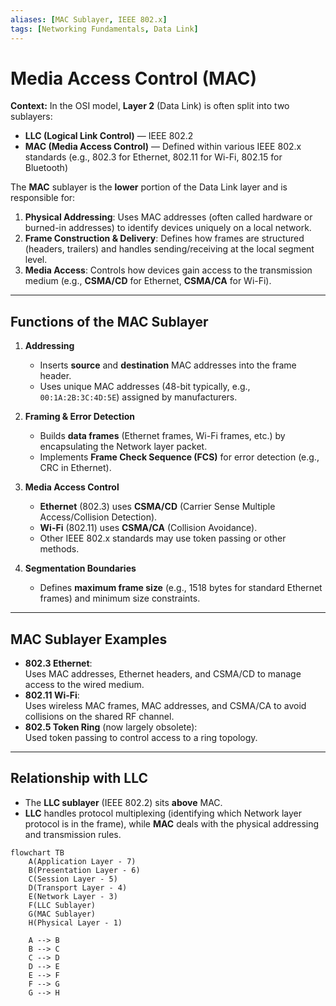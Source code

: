 ```yaml
---
aliases: [MAC Sublayer, IEEE 802.x]
tags: [Networking Fundamentals, Data Link]
---
```


# Media Access Control (MAC)

**Context:** In the OSI model, **Layer 2** (Data Link) is often split into two sublayers:
- **LLC (Logical Link Control)** — IEEE 802.2
- **MAC (Media Access Control)** — Defined within various IEEE 802.x standards (e.g., 802.3 for Ethernet, 802.11 for Wi-Fi, 802.15 for Bluetooth)

The **MAC** sublayer is the **lower** portion of the Data Link layer and is responsible for:

1. **Physical Addressing**: Uses MAC addresses (often called hardware or burned-in addresses) to identify devices uniquely on a local network.  
2. **Frame Construction & Delivery**: Defines how frames are structured (headers, trailers) and handles sending/receiving at the local segment level.  
3. **Media Access**: Controls how devices gain access to the transmission medium (e.g., **CSMA/CD** for Ethernet, **CSMA/CA** for Wi-Fi).

---

## Functions of the MAC Sublayer

1. **Addressing**  
   - Inserts **source** and **destination** MAC addresses into the frame header.  
   - Uses unique MAC addresses (48-bit typically, e.g., `00:1A:2B:3C:4D:5E`) assigned by manufacturers.

2. **Framing & Error Detection**  
   - Builds **data frames** (Ethernet frames, Wi-Fi frames, etc.) by encapsulating the Network layer packet.  
   - Implements **Frame Check Sequence (FCS)** for error detection (e.g., CRC in Ethernet).

3. **Media Access Control**  
   - **Ethernet** (802.3) uses **CSMA/CD** (Carrier Sense Multiple Access/Collision Detection).  
   - **Wi-Fi** (802.11) uses **CSMA/CA** (Collision Avoidance).  
   - Other IEEE 802.x standards may use token passing or other methods.

4. **Segmentation Boundaries**  
   - Defines **maximum frame size** (e.g., 1518 bytes for standard Ethernet frames) and minimum size constraints.

---

## MAC Sublayer Examples

- **802.3 Ethernet**:  
  Uses MAC addresses, Ethernet headers, and CSMA/CD to manage access to the wired medium.
- **802.11 Wi-Fi**:  
  Uses wireless MAC frames, MAC addresses, and CSMA/CA to avoid collisions on the shared RF channel.
- **802.5 Token Ring** (now largely obsolete):  
  Used token passing to control access to a ring topology.

---

## Relationship with LLC

- The **LLC sublayer** (IEEE 802.2) sits **above** MAC.  
- **LLC** handles protocol multiplexing (identifying which Network layer protocol is in the frame), while **MAC** deals with the physical addressing and transmission rules.

```mermaid
flowchart TB
    A(Application Layer - 7)
    B(Presentation Layer - 6)
    C(Session Layer - 5)
    D(Transport Layer - 4)
    E(Network Layer - 3)
    F(LLC Sublayer)
    G(MAC Sublayer)
    H(Physical Layer - 1)

    A --> B
    B --> C
    C --> D
    D --> E
    E --> F
    F --> G
    G --> H
